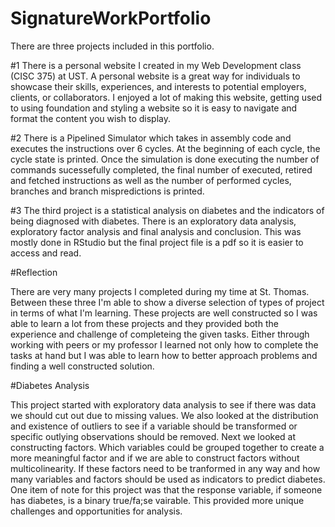 # SignatureWorkPortfolio

There are three projects included in this portfolio. 

#1 There is a personal website I created in my Web Development class (CISC 375) at UST. A personal website is a great way for individuals to showcase their skills, experiences, and interests to potential employers, clients, or collaborators. I enjoyed a lot of making this website, getting used to using foundation and styling a website so it is easy to navigate and format the content you wish to display.

#2 There is a Pipelined Simulator which takes in assembly code and executes the instructions over 6 cycles. At the beginning of each cycle, the cycle state is printed. Once the simulation is done executing the number of commands sucessefully completed, the final number of executed, retired and fetched instructions as well as the number of performed cycles, branches and branch mispredictions is printed.

#3 The third project is a statistical analysis on diabetes and the indicators of being diagnosed with diabetes. There is an exploratory data analysis, exploratory factor analysis and final analysis and conclusion. This was mostly done in RStudio but the final project file is a pdf so it is easier to access and read.

#Reflection

There are very many projects I completed during my time at St. Thomas. Between these three I'm able to show a diverse selection of types of project in terms of what I'm learning. These projects are well constructed so I was able to learn a lot from these projects and they provided both the experience and challenge of completeing the given tasks. Either through working with peers or my professor I learned not only how to complete the tasks at hand but I was able to learn how to better approach problems and finding a well constructed solution.

#Diabetes Analysis

This project started with exploratory data analysis to see if there was data we should cut out due to missing values. We also looked at the distribution and existence of outliers to see if a variable should be transformed or specific outlying observations should be removed. Next we looked at constructing factors. Which variables could be grouped together to create a more meaningful factor and if we are able to construct factors without multicolinearity. If these factors need to be tranformed in any way and how many variables and factors should be used as indicators to predict diabetes. One item of note for this project was that the response variable, if someone has diabetes, is a binary true/fa;se vairable. This provided more unique challenges and opportunities for analysis.
